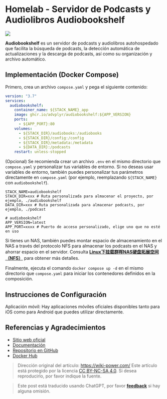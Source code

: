 # Homelab - Servidor de Podcasts y Audiolibros Audiobookshelf

![](https://img.wiki-power.com/d/wiki-media/img/20230531204505.png)

**Audiobookshelf** es un servidor de podcasts y audiolibros autohospedado que facilita la búsqueda de podcasts, la detección automática de actualizaciones y la descarga de podcasts, así como su organización y archivo automático.

## Implementación (Docker Compose)

Primero, crea un archivo `compose.yaml` y pega el siguiente contenido:

```yaml title="compose.yaml"
version: "3.7"
services:
  audiobookshelf:
    container_name: ${STACK_NAME}_app
    image: ghcr.io/advplyr/audiobookshelf:${APP_VERSION}
    ports:
      - ${APP_PORT}:80
    volumes:
      - ${STACK_DIR}/audiobooks:/audiobooks
      - ${STACK_DIR}/config:/config
      - ${STACK_DIR}/metadata:/metadata
      - ${DATA_DIR}:/podcasts
    restart: unless-stopped
```

(Opcional) Se recomienda crear un archivo `.env` en el mismo directorio que `compose.yaml` y personalizar tus variables de entorno. Si no deseas usar variables de entorno, también puedes personalizar tus parámetros directamente en `compose.yaml` (por ejemplo, reemplazando `${STACK_NAME}` con `audiobookshelf`).

```dotenv title=".env"
STACK_NAME=audiobookshelf
STACK_DIR=xxx # Ruta personalizada para almacenar el proyecto, por ejemplo, ./audiobookshelf
DATA_DIR=xxx # Ruta personalizada para almacenar podcasts, por ejemplo, ./podcast

# audiobookshelf
APP_VERSION=latest
APP_PORT=xxxx # Puerto de acceso personalizado, elige uno que no esté en uso
```

Si tienes un NAS, también puedes montar espacio de almacenamiento en el NAS a través del protocolo NFS para almacenar los podcasts en el NAS y ahorrar espacio en el servidor. Consulta [**Linux下挂载群晖NAS硬盘拓展空间（NFS）**](https://wiki-power.com/Linux%E4%B8%8B%E6%8C%82%E8%BD%BD%E7%BE%A4%E6%99%96NAS%E7%A1%AC%E7%9B%98%E6%8B%93%E5%B1%95%E7%A9%BA%E9%97%B4%EF%BC%88NFS%EF%BC%89/) para obtener más detalles.

Finalmente, ejecuta el comando `docker compose up -d` en el mismo directorio que `compose.yaml` para iniciar los contenedores definidos en la composición.

## Instrucciones de Configuración

Aplicación móvil: Hay aplicaciones móviles oficiales disponibles tanto para iOS como para Android que puedes utilizar directamente.

## Referencias y Agradecimientos

- [Sitio web oficial](https://www.audiobookshelf.org/)
- [Documentación](https://www.audiobookshelf.org/docs#docker-compose-install)
- [Repositorio en GitHub](https://github.com/advplyr/audiobookshelf)
- [Docker Hub](https://hub.docker.com/r/advplyr/audiobookshelf)

> Dirección original del artículo: <https://wiki-power.com/>
> Este artículo está protegido por la licencia [CC BY-NC-SA 4.0](https://creativecommons.org/licenses/by/4.0/deed.zh). Si desea reproducirlo, por favor indique la fuente.

> Este post está traducido usando ChatGPT, por favor [**feedback**](https://github.com/linyuxuanlin/Wiki_MkDocs/issues/new) si hay alguna omisión.